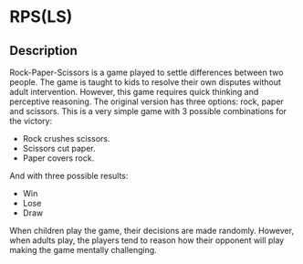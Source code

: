 # RPS(LS)

## Description

Rock-Paper-Scissors is a game played to settle differences between two people. The game is taught to kids to resolve their own disputes without adult intervention. However, this game requires quick thinking and perceptive reasoning.
The original version has three options: rock, paper and scissors. This is a very simple game with 3 possible combinations for the victory:

- Rock crushes scissors.
- Scissors cut paper.
- Paper covers rock.

And with three possible results:

- Win
- Lose
- Draw

When children play the game, their decisions are made randomly. However, when adults play, the players tend to reason how their opponent will play making the game mentally challenging.
